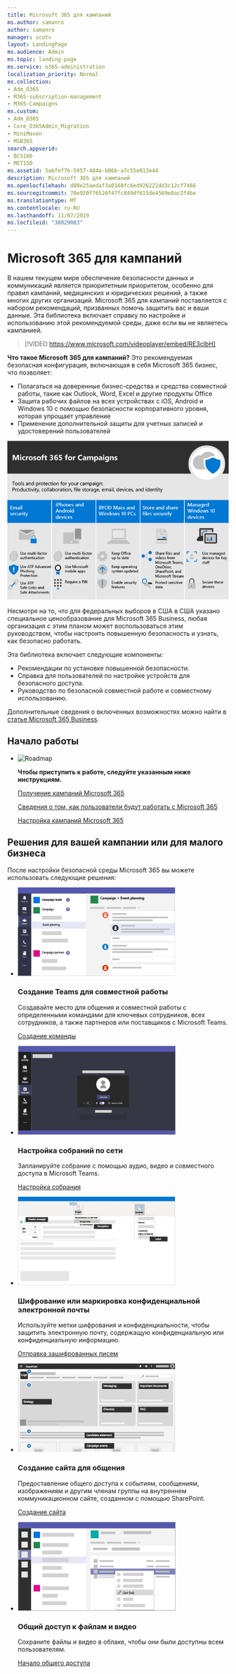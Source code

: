 ```yaml
---
title: Microsoft 365 для кампаний
ms.author: samanro
author: samanro
manager: scotv
layout: LandingPage
ms.audience: Admin
ms.topic: landing-page
ms.service: o365-administration
localization_priority: Normal
ms.collection:
- Adm_O365
- M365-subscription-management
- M365-Campaigns
ms.custom:
- Adm_O365
- Core_O365Admin_Migration
- MiniMaven
- MSB365
search.appverid:
- BCS160
- MET150
ms.assetid: 5abfef7b-5957-484a-b06b-a7c55e013e44
description: Microsoft 365 для кампаний
ms.openlocfilehash: d80e25aedaf3a0160fc6ed926222dd3c12cf7466
ms.sourcegitcommit: 70e920f76526f47fc849df615de4569e0ac2f4be
ms.translationtype: MT
ms.contentlocale: ru-RU
ms.lasthandoff: 11/07/2019
ms.locfileid: "38029083"
---
```

<a name="microsoft-365-for-campaigns"></a>Microsoft 365 для кампаний
===========================

В нашем текущем мире обеспечение безопасности данных и коммуникаций является приоритетным приоритетом, особенно для правил кампаний, медицинских и юридических решений, а также многих других организаций. Microsoft 365 для кампаний поставляется с набором рекомендаций, призванных помочь защитить вас и ваши данные. Эта библиотека включает справку по настройке и использованию этой рекомендуемой среды, даже если вы не являетесь кампанией.


> [!VIDEO https://www.microsoft.com/videoplayer/embed/RE3clbH] 


**Что такое Microsoft 365 для кампаний?** Это рекомендуемая безопасная конфигурация, включающая в себя Microsoft 365 бизнес, что позволяет:
- Полагаться на доверенные бизнес-средства и средства совместной работы, такие как Outlook, Word, Excel и другие продукты Office 
- Защита рабочих файлов на всех устройствах с iOS, Android и Windows 10 с помощью безопасности корпоративного уровня, которая упрощает управление 
- Применение дополнительной защиты для учетных записей и удостоверений пользователей 

![Microsoft 365 бизнес защищает средства повышения производительности, средства совместной работы, хранение файлов, электронную почту, устройства и удостоверение.](media/M365-WhatIsIt-SecurityFocus.png)

Несмотря на то, что для федеральных выборов в США в США указано специальное ценообразование для Microsoft 365 Business, любая организация с этим планом может воспользоваться этим руководством, чтобы настроить повышенную безопасность и узнать, как безопасно работать.

Эта библиотека включает следующие компоненты:
- Рекомендации по установке повышенной безопасности.
- Справка для пользователей по настройке устройств для безопасного доступа.
- Руководство по безопасной совместной работе и совместному использованию.

Дополнительные сведения о включенных возможностях можно найти в [статье Microsoft 365 Business](https://www.microsoft.com/microsoft-365/business). 


<a name="get-started"></a>Начало работы
--------------------------

<ul class="panelContent cardsJ">
    <li>
        <div class="cardSize">
            <div class="cardPadding">
                <div class="card">
                    <div class="cardImageOuter">
                        <div class="cardImage">
                            <img src="https://docs.microsoft.com/office/media/icons/walkthrough-map-blue.svg" alt="Roadmap" />
                        </div>
                    </div>
                    <div class="cardText">
                        <p><b>Чтобы приступить к работе, следуйте указанным ниже инструкциям.</b></p>
                        <P><a href="get-microsoft-365-campaigns.md">Получение кампаний Microsoft 365</a></p>
                        <P><a href="m365-campaigns-users.md">Сведения о том, как пользователи будут работать с Microsoft 365</a></p>
                        <P><a href="microsoft-365-campaigns-setup-overview.md">Настройка кампаний Microsoft 365</a></p>
                    </div>
                </div>
            </div>
        </div>
    </li>
</ul>

<a name="solutions-for-your-campaign-or-small-business"></a>Решения для вашей кампании или для малого бизнеса
--------------------------

После настройки безопасной среды Microsoft 365 вы можете использовать следующие решения:

<ul class="panelContent cardsW cols cols2">
    <li>
        <div class="cardSize">
            <div class="cardPadding">
                <div class="card">
                    <div class="cardImageOuter">
                        <div class="cardImage">
                            <img src="media/sm-m365-democracy-teams-collab.png" alt="a SharePoint communications site" />
                        </div>
                    </div>
                    <div class="cardText">
                        <h3>Создание Teams для совместной работы</h3>
                        <p>Создавайте место для общения и совместной работы с определенными командами для ключевых сотрудников, всех сотрудников, а также партнеров или поставщиков с Microsoft Teams.</p>
                        <p><a href="create-teams-for-collaboration.md">Создание команды</a></p>
                    </div>
                </div>
            </div>
        </div>
    </li>
    <li>
        <div class="cardSize">
            <div class="cardPadding">
                <div class="card">
                    <div class="cardImageOuter">
                        <div class="cardImage">
                            <img src="media/m365-democracy-teams-meetings.png" alt="an online meeting" />
                        </div>
                    </div>
                    <div class="cardText">
                        <h3>Настройка собраний по сети</h3>
                        <p>Запланируйте собрание с помощью аудио, видео и совместного доступа в Microsoft Teams.</p>
                        <p><a href="set-up-meetings.md">Настройка собрания</a></p>
                    </div>
                </div>
            </div>
        </div>
    </li>
    <li>
        <div class="cardSize">
            <div class="cardPadding">
                <div class="card">
                    <div class="cardImageOuter">
                        <div class="cardImage">
                            <img src="media/sm-m365-campaign-email-encrypt.png" alt="Encrypted and labeled email" />
                        </div>
                    </div>
                    <div class="cardText">
                        <h3>Шифрование или маркировка конфиденциальной электронной почты</h3>
                        <p>Используйте метки шифрования и конфиденциальности, чтобы защитить электронную почту, содержащую конфиденциальную или конфиденциальную информацию.</p>
                        <p><a href="send-encrypted-email.md">Отправка зашифрованных писем</a></p>
                    </div>
                </div>
            </div>
        </div>
    </li>
    <li>
        <div class="cardSize">
            <div class="cardPadding">
                <div class="card">
                    <div class="cardImageOuter">
                        <div class="cardImage">
                            <img src="media/sm-m365-democracy-comms-site.png" alt="a SharePoint communications site" />
                        </div>
                    </div>
                    <div class="cardText">
                        <h3>Создание сайта для общения</h3>
                        <p>Предоставление общего доступа к событиям, сообщениям, изображениям и другим членам группы на внутреннем коммуникационном сайте, созданном с помощью SharePoint.</p>
                        <p><a href="create-communications-site.md">Создание сайта</a></p>
                    </div>
                </div>
            </div>
        </div>
    </li>
    <li>
        <div class="cardSize">
            <div class="cardPadding">
                <div class="card">
                    <div class="cardImageOuter">
                        <div class="cardImage">
                            <img src="media/m365-democracy-teams-sharefiles.png" alt="sharing a file in Microsoft Teams" />
                        </div>
                    </div>
                    <div class="cardText">
                        <h3>Общий доступ к файлам и видео</h3>
                        <p>Сохраните файлы и видео в облаке, чтобы они были доступны всем пользователям.</p>
                        <p><a href="share-files-and-videos.md">Начало общего доступа</a></p>
                    </div>
                </div>
            </div>
        </div>
    </li>
</ul>
